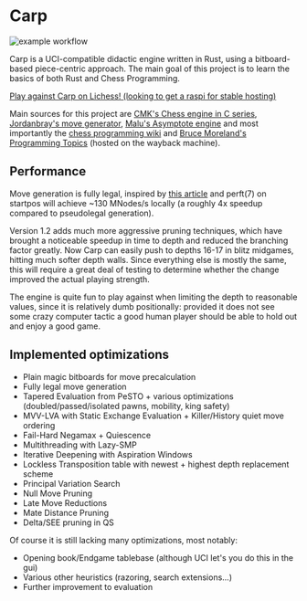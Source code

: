 # Carp
![example workflow](https://github.com/dede1751/carp/actions/workflows/rust.yml/badge.svg)

Carp is a UCI-compatible didactic engine written in Rust, using a bitboard-based piece-centric approach.
The main goal of this project is to learn the basics of both Rust and Chess Programming.

[Play against Carp on Lichess! (looking to get a raspi for stable hosting)](https://lichess.org/@/Carp_Bot)

Main sources for this project are [CMK's Chess engine in C series](https://www.youtube.com/watch?v=QUNP-UjujBM&list=PLmN0neTso3Jxh8ZIylk74JpwfiWNI76Cs), 
[Jordanbray's move generator](https://github.com/jordanbray/chess), [Malu's Asymptote engine](https://github.com/malu/asymptote)
and most importantly the [chess programming wiki](https://www.chessprogramming.org/Main_Page) and
[Bruce Moreland's Programming Topics](https://web.archive.org/web/20071026090003/http://www.brucemo.com/compchess/programming/index.htm)
(hosted on the wayback machine).

## Performance

Move generation is fully legal, inspired by [this article](https://www.codeproject.com/Articles/5313417/Worlds-Fastest-Bitboard-Chess-Movegenerator)
and perft(7) on startpos will achieve ~130 MNodes/s locally (a roughly 4x speedup compared to pseudolegal generation).

Version 1.2 adds much more aggressive pruning techniques, which have brought a noticeable speedup in
time to depth and reduced the branching factor greatly. Now Carp can easily push to depths 16-17 in
blitz midgames, hitting much softer depth walls. Since everything else is mostly the same, this will
require a great deal of testing to determine whether the change improved the actual playing strength.

The engine is quite fun to play against when limiting the depth to reasonable values, since
it is relatively dumb positionally: provided it does not see some crazy computer tactic a good
human player should be able to hold out and enjoy a good game.

## Implemented optimizations

* Plain magic bitboards for move precalculation
* Fully legal move generation
* Tapered Evaluation from PeSTO + various optimizations (doubled/passed/isolated pawns, mobility, king safety)
* MVV-LVA with Static Exchange Evaluation + Killer/History quiet move ordering
* Fail-Hard Negamax + Quiescence
* Multithreading with Lazy-SMP
* Iterative Deepening with Aspiration Windows
* Lockless Transposition table with newest + highest depth replacement scheme
* Principal Variation Search
* Null Move Pruning
* Late Move Reductions
* Mate Distance Pruning
* Delta/SEE pruning in QS

Of course it is still lacking many optimizations, most notably:

* Opening book/Endgame tablebase (although UCI let's you do this in the gui)
* Various other heuristics (razoring, search extensions...)
* Further improvement to evaluation
